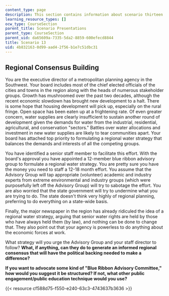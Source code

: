 ```yaml
---
content_type: page
description: This section contains information about scenario thirteen.
learning_resource_types: []
ocw_type: CourseSection
parent_title: Scenario Presentations
parent_type: CourseSection
parent_uid: da65609a-7335-5da2-8859-600efecd8844
title: Scenario 13
uid: 4b832163-0d99-aad4-2f56-b1e7c51dbc31
---
```


Regional Consensus Building
---------------------------

You are the executive director of a metropolitan planning agency in the Southwest. Your board includes most of the chief elected officials of the cities and towns in the region along with the heads of numerous stakeholder groups. Growth has mushroomed over the past two decades, although the recent economic slowdown has brought new development to a halt. There is some hope that housing development will pick up, especially on the rural fringe. Open space has been eaten up at a frightening rate. Of even greater concern, water supplies are clearly insufficient to sustain another round of development given the demands for water from the industrial, residential, agricultural, and conservation "sectors." Battles over water allocations and investment in new water supplies are likely to tear communities apart. Your board has attached top priority to formulating a regional water strategy that balances the demands and interests of all the competing groups.

You have identified a senior staff member to facilitate this effort. With the board's approval you have appointed a 12-member blue ribbon advisory group to formulate a regional water strategy. You are pretty sure you have the money you need to staff a 12-18 month effort. You assume that the Advisory Group will tap appropriate (volunteer) academic and industry experts from extreme environmental and industry groups (which were purposefully left off the Advisory Group) will try to sabotage the effort. You are also worried that the state government will try to undermine what you are trying to do. The state doesn't think very highly of regional planning, preferring to do everything on a state-wide basis.

Finally, the major newspaper in the region has already ridiculed the idea of a regional water strategy, arguing that senior water rights are held by those who have always held them (by law), and nothing can be done to change that. They also point out that your agency is powerless to do anything about the economic forces at work.

What strategy will you urge the Advisory Group and your staff director to follow? **What, if anything, can they do to generate an informed regional consensus that will have the political backing needed to make a difference?**

**If you want to advocate some kind of "Blue Ribbon Advisory Committee," how would you suggest it be structured? If not, what other public engagement/public education technique would you use?**

{{< resource cf588d75-f550-e240-63c3-4743637b3636 >}}